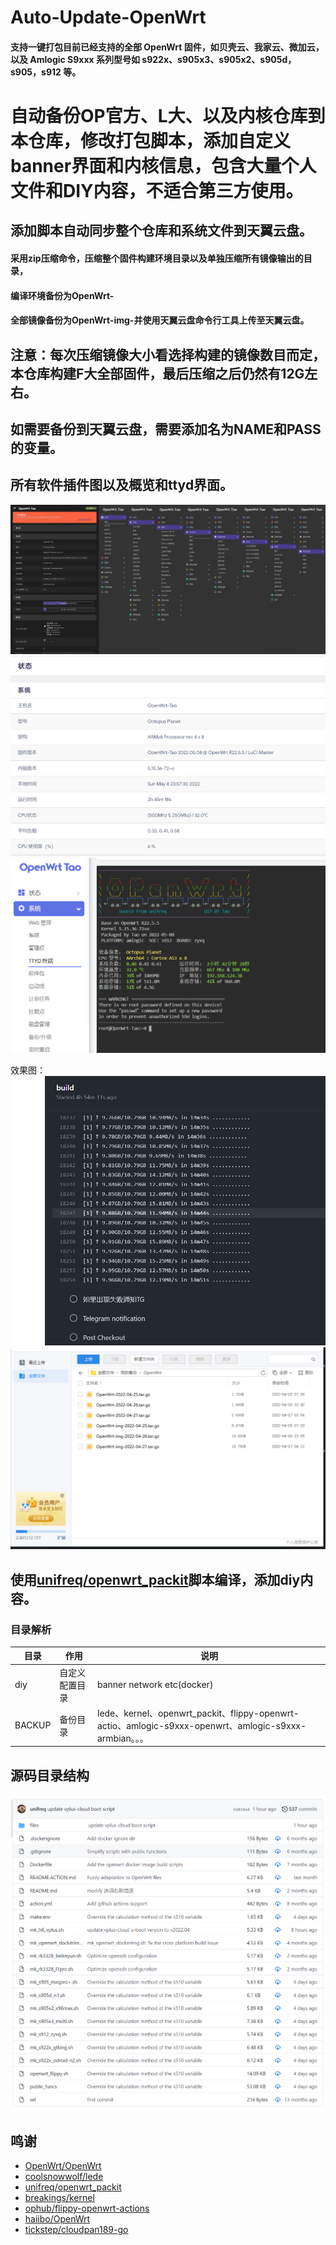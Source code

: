 # Auto-Update-OpenWrt

#### 支持一键打包目前已经支持的全部 OpenWrt 固件，如贝壳云、我家云、微加云，以及 Amlogic S9xxx 系列型号如 s922x、s905x3、s905x2、s905d，s905，s912 等。
# 自动备份OP官方、L大、以及内核仓库到本仓库，修改打包脚本，添加自定义banner界面和内核信息，包含大量个人文件和DIY内容，不适合第三方使用。
## 添加脚本自动同步整个仓库和系统文件到天翼云盘。
#### 采用zip压缩命令，压缩整个固件构建环境目录以及单独压缩所有镜像输出的目录，
#### 编译环境备份为OpenWrt-
#### 全部镜像备份为OpenWrt-img-并使用天翼云盘命令行工具上传至天翼云盘。
## 注意：每次压缩镜像大小看选择构建的镜像数目而定，本仓库构建F大全部固件，最后压缩之后仍然有12G左右。
## 如需要备份到天翼云盘，需要添加名为NAME和PASS的变量。

## 所有软件插件图以及概览和ttyd界面。
![image](diy/23333.png)
![image](diy/overview.png)
![image](diy/ttyd.png)

效果图：![image](diy/cloudupload.png)![image](diy/cloud.png)


## 使用[unifreq/openwrt_packit](https://github.com/unifreq/openwrt_packit)脚本编译，添加diy内容。
### 目录解析 

| 目录                   | 作用                  | 说明                                            |
|------------------------|------------------------|------------------------------------------------|
| diy   | 自定义配置目录                     | banner network etc(docker) |
| BACKUP         | 备份目录 | lede、kernel、openwrt_packit、flippy-openwrt-actio、amlogic-s9xxx-openwrt、amlogic-s9xxx-armbian。。。 |


## 源码目录结构
![image](diy/openwrt_packit.png)

## 鸣谢

- [OpenWrt/OpenWrt](https://github.com/openwrt/openwrt)
- [coolsnowwolf/lede](https://github.com/coolsnowwolf/lede)
- [unifreq/openwrt_packit](https://github.com/unifreq/openwrt_packit)
- [breakings/kernel](https://github.com/breakings/OpenWrt/tree/main/opt/kernel)
- [ophub/flippy-openwrt-actions](https://github.com/ophub/flippy-openwrt-actions)
- [haiibo/OpenWrt](https://github.com/haiibo/OpenWrt)
- [tickstep/cloudpan189-go](https://github.com/tickstep/cloudpan189-go)